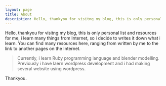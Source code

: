 ```yaml
---
layout: page
title: About
description: Hello, thankyou for visitng my blog, this is only personal list and resources for me, i learn many things from Internet, so i decide to writes it down what i learn.
---
```


<p class="message">
Hello, thankyou for visitng my blog, this is only personal list and resources for me, i learn many things from Internet, so i decide to writes it down what i learn. You can find many resources here, ranging from written by me to the link to another pages on the Internet. 
</p>



<blockquote>
Currently, i learn Ruby programming language and blender modelling. Previously i have laern wordpress development and i had making several website using wordpress.
</blockquote>

Thankyou.
